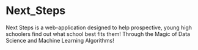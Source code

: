# Next_Steps
Next Steps is a web-application designed to help prospective, young high schoolers find out what school best fits them! Through the Magic of Data Science and Machine Learning Algorithms!
